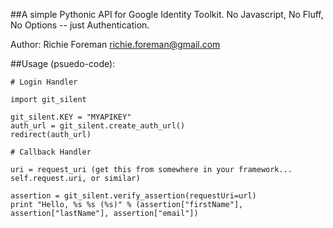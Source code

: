 ##A simple Pythonic API for Google Identity Toolkit.  No Javascript, No Fluff, No Options -- just Authentication.

Author: Richie Foreman <richie.foreman@gmail.com>

##Usage (psuedo-code):

    # Login Handler

    import git_silent

    git_silent.KEY = "MYAPIKEY"
    auth_url = git_silent.create_auth_url()
    redirect(auth_url)

    # Callback Handler

    uri = request_uri (get this from somewhere in your framework... self.request.uri, or similar)

    assertion = git_silent.verify_assertion(requestUri=url)
    print "Hello, %s %s (%s)" % (assertion["firstName"], assertion["lastName"], assertion["email"])
